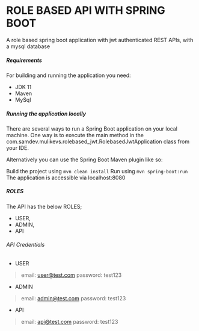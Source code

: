 # ROLE BASED API WITH SPRING BOOT

A role based spring boot application with jwt authenticated REST APIs, with a mysql database

##### Requirements
For building and running the application you need:

* JDK 11
* Maven
* MySql

##### Running the application locally
There are several ways to run a Spring Boot application on your local machine. One way is to execute the main method in the com.samdev.mulikevs.rolebased_jwt.RolebasedJwtApplication class from your IDE.

Alternatively you can use the Spring Boot Maven plugin like so:

Build the project using ``` mvn clean install ```
Run using ``` mvn spring-boot:run ```
The application is accessible via localhost:8080


##### ROLES
The API has the below ROLES;
* USER,
* ADMIN,
* API

###### API Credentials
* USER
> email: user@test.com
> password: test123

* ADMIN
> email: admin@test.com
> password: test123

* API
> email: api@test.com
> password: test123



